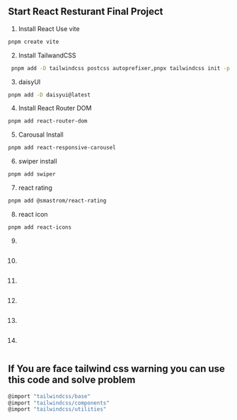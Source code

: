 ## Start React Resturant Final Project 

1. Install React Use vite

```bash
pnpm create vite
```

2. Install TailwandCSS
   
 ```bash
  pnpm add -D tailwindcss postcss autoprefixer,pnpx tailwindcss init -p  
 ```
3. daisyUI

```bash
pnpm add -D daisyui@latest
```

4. Install React Router DOM
   
 ```bash
 pnpm add react-router-dom 
 ```
5. Carousal Install 

```bash
pnpm add react-responsive-carousel
```

6. swiper install 
   
 ```bash
 pnpm add swiper
 ```
 
7. react rating

```bash
pnpm add @smastrom/react-rating

```

8. react icon
   
 ```bash
 pnpm add react-icons

 
 ```
9. 

```bash

```

10. 
   
 ```bash
 
 ```
11. 

```bash

```

12. 
   
 ```bash
 
 ```
13. 

```bash

```

14. 
   
 ```bash
 
 ```

 ## If You are face tailwind css warning you can use this code and solve problem

 ```bash
 @import "tailwindcss/base"
 @import "tailwindcss/components"
 @import "tailwindcss/utilities"
```